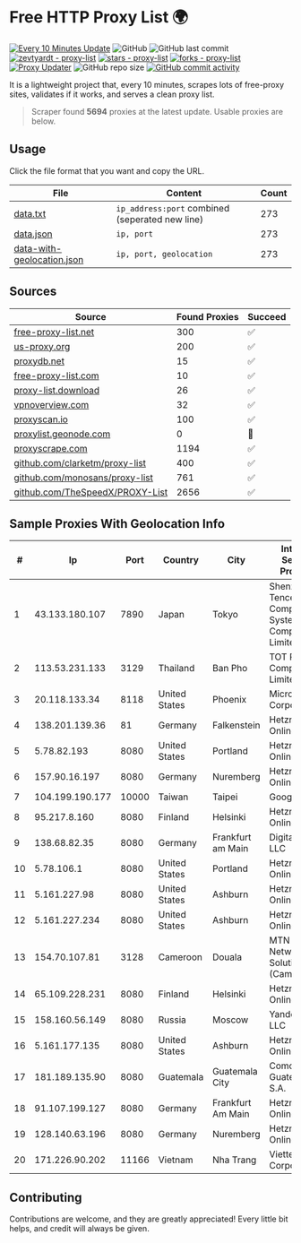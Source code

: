 
# Free HTTP Proxy List 🌍

[![Every 10 Minutes Update](https://github.com/mertguvencli/http-proxy-list/actions/workflows/main.yml/badge.svg?branch=main)](https://github.com/mertguvencli/http-proxy-list/actions/workflows/main.yml)
![GitHub](https://img.shields.io/github/license/mertguvencli/http-proxy-list)
![GitHub last commit](https://img.shields.io/github/last-commit/mertguvencli/http-proxy-list)
[![zevtyardt - proxy-list](https://img.shields.io/static/v1?label=zevtyardt&message=proxy-list&color=blue&logo=github)](https://github.com/zevtyardt/proxy-list "Go to GitHub repo")
[![stars - proxy-list](https://img.shields.io/github/stars/zevtyardt/proxy-list?style=social)](https://github.com/zevtyardt/proxy-list)
[![forks - proxy-list](https://img.shields.io/github/forks/zevtyardt/proxy-list?style=social)](https://github.com/zevtyardt/proxy-list)
[![Proxy Updater](https://github.com/zevtyardt/proxy-list/workflows/Proxy%20Updater/badge.svg)](https://github.com/zevtyardt/proxy-list/actions?query=workflow:"Proxy+Updater")
![GitHub repo size](https://img.shields.io/github/repo-size/zevtyardt/proxy-list)
[![GitHub commit activity](https://img.shields.io/github/commit-activity/m/zevtyardt/proxy-list?logo=commits)](https://github.com/zevtyardt/proxy-list/commits/main)

It is a lightweight project that, every 10 minutes, scrapes lots of free-proxy sites, validates if it works, and serves a clean proxy list.

> Scraper found **5694** proxies at the latest update. Usable proxies are below.

## Usage

Click the file format that you want and copy the URL.

|File|Content|Count|
|----|-------|-----|
|[data.txt](https://raw.githubusercontent.com/mertguvencli/http-proxy-list/main/proxy-list/data.txt)|`ip_address:port` combined (seperated new line)|273|
|[data.json](https://raw.githubusercontent.com/mertguvencli/http-proxy-list/main/proxy-list/data.json)|`ip, port`|273|
|[data-with-geolocation.json](https://raw.githubusercontent.com/mertguvencli/http-proxy-list/main/proxy-list/data-with-geolocation.json)|`ip, port, geolocation`|273|

## Sources

|Source|Found Proxies|Succeed|
|------|-------------|-------|
|[free-proxy-list.net](https://free-proxy-list.net)|300|✅|
|[us-proxy.org](https://www.us-proxy.org)|200|✅|
|[proxydb.net](http://proxydb.net)|15|✅|
|[free-proxy-list.com](https://free-proxy-list.com/?page=&port=&type%5B%5D=http&type%5B%5D=https&up_time=0&search=Search)|10|✅|
|[proxy-list.download](https://www.proxy-list.download/HTTP)|26|✅|
|[vpnoverview.com](https://vpnoverview.com/privacy/anonymous-browsing/free-proxy-servers)|32|✅|
|[proxyscan.io](https://www.proxyscan.io)|100|✅|
|[proxylist.geonode.com](https://proxylist.geonode.com/api/proxy-list?limit=300&page=1&sort_by=lastChecked&sort_type=desc&protocols=http,https)|0|🚫|
|[proxyscrape.com](https://api.proxyscrape.com/v2/?request=displayproxies&protocol=http&timeout=10000&country=all&ssl=all&anonymity=all)|1194|✅|
|[github.com/clarketm/proxy-list](https://raw.githubusercontent.com/clarketm/proxy-list/master/proxy-list-raw.txt)|400|✅|
|[github.com/monosans/proxy-list](https://raw.githubusercontent.com/monosans/proxy-list/main/proxies/http.txt)|761|✅|
|[github.com/TheSpeedX/PROXY-List](https://raw.githubusercontent.com/TheSpeedX/PROXY-List/master/http.txt)|2656|✅|


## Sample Proxies With Geolocation Info

|#|Ip|Port|Country|City|Internet Service Provider|
|-|--|----|-------|----|-------------------------|
|1|43.133.180.107|7890|Japan|Tokyo|Shenzhen Tencent Computer Systems Company Limited|
|2|113.53.231.133|3129|Thailand|Ban Pho|TOT Public Company Limited|
|3|20.118.133.34|8118|United States|Phoenix|Microsoft Corporation|
|4|138.201.139.36|81|Germany|Falkenstein|Hetzner Online GmbH|
|5|5.78.82.193|8080|United States|Portland|Hetzner Online GmbH|
|6|157.90.16.197|8080|Germany|Nuremberg|Hetzner Online GmbH|
|7|104.199.190.177|10000|Taiwan|Taipei|Google LLC|
|8|95.217.8.160|8080|Finland|Helsinki|Hetzner Online GmbH|
|9|138.68.82.35|8080|Germany|Frankfurt am Main|DigitalOcean, LLC|
|10|5.78.106.1|8080|United States|Portland|Hetzner Online GmbH|
|11|5.161.227.98|8080|United States|Ashburn|Hetzner Online GmbH|
|12|5.161.227.234|8080|United States|Ashburn|Hetzner Online GmbH|
|13|154.70.107.81|3128|Cameroon|Douala|MTN Network Solutions (Cameroon)|
|14|65.109.228.231|8080|Finland|Helsinki|Hetzner Online GmbH|
|15|158.160.56.149|8080|Russia|Moscow|Yandex.Cloud LLC|
|16|5.161.177.135|8080|United States|Ashburn|Hetzner Online GmbH|
|17|181.189.135.90|8080|Guatemala|Guatemala City|Comcel Guatemala S.A.|
|18|91.107.199.127|8080|Germany|Frankfurt Am Main|Hetzner Online AG|
|19|128.140.63.196|8080|Germany|Nuremberg|Hetzner Online GmbH|
|20|171.226.90.202|11166|Vietnam|Nha Trang|Viettel Corporation|



## Contributing

Contributions are welcome, and they are greatly appreciated! Every
little bit helps, and credit will always be given.

